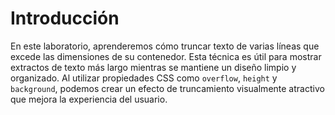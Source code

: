# Introducción

En este laboratorio, aprenderemos cómo truncar texto de varias líneas que excede las dimensiones de su contenedor. Esta técnica es útil para mostrar extractos de texto más largo mientras se mantiene un diseño limpio y organizado. Al utilizar propiedades CSS como `overflow`, `height` y `background`, podemos crear un efecto de truncamiento visualmente atractivo que mejora la experiencia del usuario.
